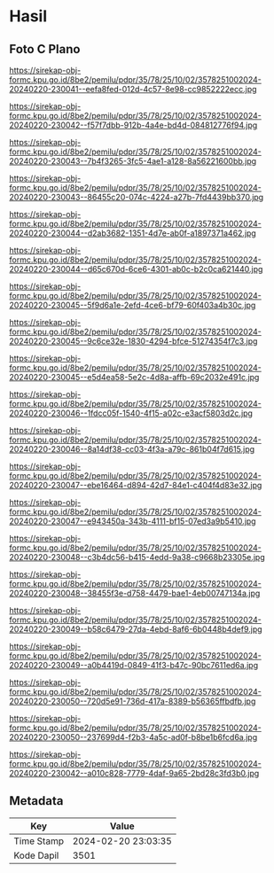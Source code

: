# Hasil

## Foto C Plano

https://sirekap-obj-formc.kpu.go.id/8be2/pemilu/pdpr/35/78/25/10/02/3578251002024-20240220-230041--eefa8fed-012d-4c57-8e98-cc9852222ecc.jpg

https://sirekap-obj-formc.kpu.go.id/8be2/pemilu/pdpr/35/78/25/10/02/3578251002024-20240220-230042--f57f7dbb-912b-4a4e-bd4d-084812776f94.jpg

https://sirekap-obj-formc.kpu.go.id/8be2/pemilu/pdpr/35/78/25/10/02/3578251002024-20240220-230043--7b4f3265-3fc5-4ae1-a128-8a56221600bb.jpg

https://sirekap-obj-formc.kpu.go.id/8be2/pemilu/pdpr/35/78/25/10/02/3578251002024-20240220-230043--86455c20-074c-4224-a27b-7fd4439bb370.jpg

https://sirekap-obj-formc.kpu.go.id/8be2/pemilu/pdpr/35/78/25/10/02/3578251002024-20240220-230044--d2ab3682-1351-4d7e-ab0f-a1897371a462.jpg

https://sirekap-obj-formc.kpu.go.id/8be2/pemilu/pdpr/35/78/25/10/02/3578251002024-20240220-230044--d65c670d-6ce6-4301-ab0c-b2c0ca621440.jpg

https://sirekap-obj-formc.kpu.go.id/8be2/pemilu/pdpr/35/78/25/10/02/3578251002024-20240220-230045--5f9d6a1e-2efd-4ce6-bf79-60f403a4b30c.jpg

https://sirekap-obj-formc.kpu.go.id/8be2/pemilu/pdpr/35/78/25/10/02/3578251002024-20240220-230045--9c6ce32e-1830-4294-bfce-51274354f7c3.jpg

https://sirekap-obj-formc.kpu.go.id/8be2/pemilu/pdpr/35/78/25/10/02/3578251002024-20240220-230045--e5d4ea58-5e2c-4d8a-affb-69c2032e491c.jpg

https://sirekap-obj-formc.kpu.go.id/8be2/pemilu/pdpr/35/78/25/10/02/3578251002024-20240220-230046--1fdcc05f-1540-4f15-a02c-e3acf5803d2c.jpg

https://sirekap-obj-formc.kpu.go.id/8be2/pemilu/pdpr/35/78/25/10/02/3578251002024-20240220-230046--8a14df38-cc03-4f3a-a79c-861b04f7d615.jpg

https://sirekap-obj-formc.kpu.go.id/8be2/pemilu/pdpr/35/78/25/10/02/3578251002024-20240220-230047--ebe16464-d894-42d7-84e1-c404f4d83e32.jpg

https://sirekap-obj-formc.kpu.go.id/8be2/pemilu/pdpr/35/78/25/10/02/3578251002024-20240220-230047--e943450a-343b-4111-bf15-07ed3a9b5410.jpg

https://sirekap-obj-formc.kpu.go.id/8be2/pemilu/pdpr/35/78/25/10/02/3578251002024-20240220-230048--c3b4dc56-b415-4edd-9a38-c9668b23305e.jpg

https://sirekap-obj-formc.kpu.go.id/8be2/pemilu/pdpr/35/78/25/10/02/3578251002024-20240220-230048--38455f3e-d758-4479-bae1-4eb00747134a.jpg

https://sirekap-obj-formc.kpu.go.id/8be2/pemilu/pdpr/35/78/25/10/02/3578251002024-20240220-230049--b58c6479-27da-4ebd-8af6-6b0448b4def9.jpg

https://sirekap-obj-formc.kpu.go.id/8be2/pemilu/pdpr/35/78/25/10/02/3578251002024-20240220-230049--a0b4419d-0849-41f3-b47c-90bc7611ed6a.jpg

https://sirekap-obj-formc.kpu.go.id/8be2/pemilu/pdpr/35/78/25/10/02/3578251002024-20240220-230050--720d5e91-736d-417a-8389-b56365ffbdfb.jpg

https://sirekap-obj-formc.kpu.go.id/8be2/pemilu/pdpr/35/78/25/10/02/3578251002024-20240220-230050--237699d4-f2b3-4a5c-ad0f-b8be1b6fcd6a.jpg

https://sirekap-obj-formc.kpu.go.id/8be2/pemilu/pdpr/35/78/25/10/02/3578251002024-20240220-230042--a010c828-7779-4daf-9a65-2bd28c3fd3b0.jpg


## Metadata

| Key        | Value               |
| ---------- | ------------------- |
| Time Stamp | 2024-02-20 23:03:35 |
| Kode Dapil | 3501                |



